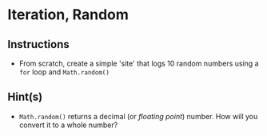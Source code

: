 # Iteration, Random

## Instructions

* From scratch, create a simple 'site' that logs 10 random numbers using a `for` loop and `Math.random()`


## Hint(s)

* `Math.random()` returns a decimal (or _floating point_) number. How will you convert it to a whole number?
